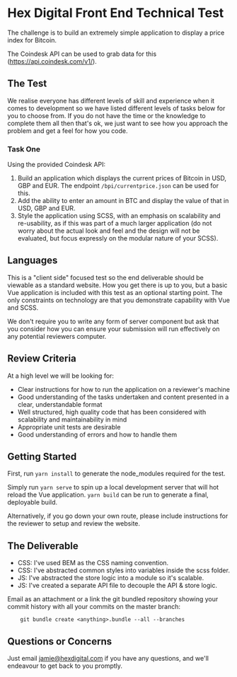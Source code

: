 # Hex Digital Front End Technical Test

The challenge is to build an extremely simple application to display a price index for Bitcoin. 

The Coindesk API can be used to grab data for this (https://api.coindesk.com/v1/).

## The Test

We realise everyone has different levels of skill and experience when it comes to development so we have listed different levels of tasks below for you to choose from. If you do not have the time or the knowledge to complete them all then that's ok, we just want to see how you approach the problem and get a feel for how you code.

### Task One

Using the provided Coindesk API: 
1. Build an application which displays the current prices of Bitcoin in USD, GBP and EUR. The endpoint `/bpi/currentprice.json` can be used for this.
2. Add the ability to enter an amount in BTC and display the value of that in USD, GBP and EUR.
3. Style the application using SCSS, with an emphasis on scalability and re-usability, as if this was part of a much larger application (do not worry about the actual look and feel and the design will not be evaluated, but focus expressly on the modular nature of your SCSS). 

## Languages

This is a "client side" focused test so the end deliverable should be viewable as a standard website. How you get there is up to you, but a basic Vue application is included with this test as an optional starting point. The only constraints on technology are that you demonstrate capability with Vue and SCSS.

We don't require you to write any form of server component but ask that you consider how you can ensure your submission will run effectively on any potential reviewers computer. 

## Review Criteria

At a high level we will be looking for:
* Clear instructions for how to run the application on a reviewer's machine
* Good understanding of the tasks undertaken and content presented in a clear, understandable format
* Well structured, high quality code that has been considered with scalability and maintainability in mind
* Appropriate unit tests are desirable
* Good understanding of errors and how to handle them

## Getting Started

First, run `yarn install` to generate the node_modules required for the test.

Simply run `yarn serve` to spin up a local development server that will hot reload the Vue application. `yarn build` can be run to generate a final, deployable build.

Alternatively, if you go down your own route, please include instructions for the reviewer to setup and review the website.

## The Deliverable


* CSS: I've used BEM as the CSS naming convention.
* CSS: I've abstracted common styles into variables inside the scss folder.
* JS: I've abstracted the store logic into a module so it's scalable.
* JS: I've created a separate API file to decouple the API & store logic.



Email as an attachment or a link the git bundled repository showing your commit history with all your commits on the master branch:

        git bundle create <anything>.bundle --all --branches

## Questions or Concerns

Just email jamie@hexdigital.com if you have any questions, and we'll endeavour to get back to you promptly. 
